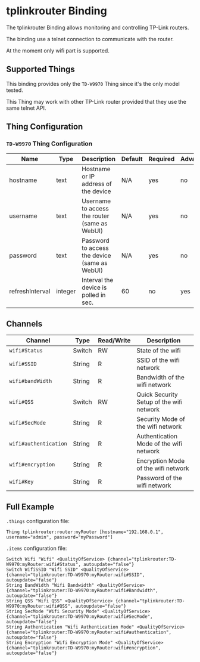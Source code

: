 # tplinkrouter Binding

The tplinkrouter Binding allows monitoring and controlling TP-Link routers.

The binding use a telnet connection to communicate with the router.

At the moment only wifi part is supported.

## Supported Things

This binding provides only the `TD-W9970` Thing since it's the only model tested.

This Thing may work with other TP-Link router provided that they use the same telnet API.

## Thing Configuration

### `TD-W9970` Thing Configuration

| Name            | Type    | Description                                   | Default | Required | Advanced |
|-----------------|---------|-----------------------------------------------|---------|----------|----------|
| hostname        | text    | Hostname or IP address of the device          | N/A     | yes      | no       |
| username        | text    | Username to access the router (same as WebUI) | N/A     | yes      | no       |
| password        | text    | Password to access the device (same as WebUI) | N/A     | yes      | no       |
| refreshInterval | integer | Interval the device is polled in sec.         | 60      | no       | yes      |

## Channels

| Channel               | Type   | Read/Write | Description                              |
|-----------------------|--------|------------|------------------------------------------|
| `wifi#Status`         | Switch | RW         | State of the wifi                        |
| `wifi#SSID`           | String | R          | SSID of the wifi network                 |
| `wifi#bandWidth`      | String | R          | Bandwidth of the wifi network            |
| `wifi#QSS`            | Switch | RW         | Quick Security Setup of the wifi network |
| `wifi#SecMode`        | String | R          | Security Mode of the wifi network        |
| `wifi#authentication` | String | R          | Authentication Mode of the wifi network  |
| `wifi#encryption`     | String | R          | Encryption Mode of the wifi network      |
| `wifi#Key`            | String | R          | Password of the wifi network             |

## Full Example

`.things` configuration file:

```
Thing tplinkrouter:router:myRouter [hostname="192.168.0.1", username="admin", password="myPassword"]
```

`.items` configuration file:

```
Switch Wifi "Wifi" <QualityOfService> {channel="tplinkrouter:TD-W9970:myRouter:wifi#Status", autoupdate="false"}
Switch WifiSSID "Wifi SSID" <QualityOfService> {channel="tplinkrouter:TD-W9970:myRouter:wifi#SSID", autoupdate="false"}
String BandWidth "Wifi Bandwidth" <QualityOfService> {channel="tplinkrouter:TD-W9970:myRouter:wifi#Bandwidth", autoupdate="false"}
String QSS "Wifi QSS" <QualityOfService> {channel="tplinkrouter:TD-W9970:myRouter:wifi#QSS", autoupdate="false"}
String SecMode "Wifi Security Mode" <QualityOfService> {channel="tplinkrouter:TD-W9970:myRouter:wifi#SecMode", autoupdate="false"}
String Authentication "Wifi Authentication Mode" <QualityOfService> {channel="tplinkrouter:TD-W9970:myRouter:wifi#authentication", autoupdate="false"}
String Encryption "Wifi Encryption Mode" <QualityOfService> {channel="tplinkrouter:TD-W9970:myRouter:wifi#encryption", autoupdate="false"}
```

